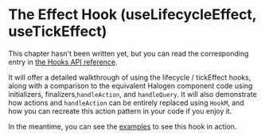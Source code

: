 # The Effect Hook (useLifecycleEffect, useTickEffect)

This chapter hasn't been written yet, but you can read the corresponding entry in [the Hooks API reference](./07-Hooks-API.md).

It will offer a detailed walkthrough of using the lifecycle / tickEffect hooks, along with a comparison to the equivalent Halogen component code using initializers, finalizers,`handleAction`, and `handleQuery`. It will also demonstrate how actions and `handleAction` can be entirely replaced using `HookM`, and how you can recreate this action pattern in your code if you enjoy it.

In the meantime, you can see the [examples](../examples/Example/Hooks) to see this hook in action.
